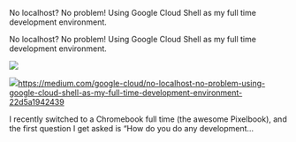 No localhost? No problem! Using Google Cloud Shell as my full time development environment.

No localhost? No problem! Using Google Cloud Shell as my full time development environment.

![](../_resources/0b6521a7468956adec04ae7463c1508a.png)

![](../_resources/a59c6579e2ce83f917bf56063cfff56c.png)https://medium.com/google-cloud/no-localhost-no-problem-using-google-cloud-shell-as-my-full-time-development-environment-22d5a1942439

I recently switched to a Chromebook full time (the awesome Pixelbook), and the first question I get asked is “How do you do any development…